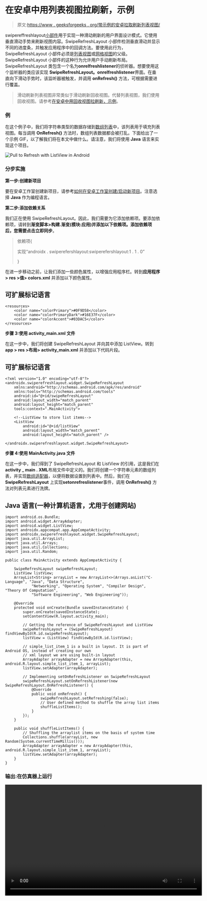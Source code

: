 # 在安卓中用列表视图拉刷新，示例

> 原文:[https://www . geeksforgeeks . org/带示例的安卓拉取刷新列表视图/](https://www.geeksforgeeks.org/pull-to-refresh-with-listview-in-android-with-example/)

swipereffreshlayout[小部件](https://www.geeksforgeeks.org/components-android-application/)用于实现一种滑动刷新的用户界面设计模式。它使用垂直滑动手势来刷新视图内容。SwipeRefreshLayout 小部件检测垂直滑动并显示不同的进度条，并触发应用程序中的回调方法。要使用此行为，SwipeRefreshLayout 小部件必须是[列表视图](https://www.geeksforgeeks.org/android-listview-in-java-with-example/)或[网格视图](https://www.geeksforgeeks.org/gridview-using-baseadapter-in-android-with-example/)的父级。SwipeRefreshLayout 小部件的这种行为允许用户手动刷新布局。SwipeRefreshLayout 类包含一个名为**onrelfreshlistener**的侦听器。想要使用这个监听器的类应该实现 **SwipeRefreshLayout。onrelfreshlistener**界面。在垂直向下滑动手势时，该监听器被触发，并调用 **onRefresh()** 方法，可根据需要进行覆盖。

> 滑动刷新列表视图非常类似于滑动刷新回收视图。代替列表视图，我们使用回收视图。请参考[在安卓中用回收视图拉刷新，示例](https://www.geeksforgeeks.org/pull-to-refresh-with-recyclerview-in-android-with-example/)。

### **例**

在这个例子中，我们将字符串类型的数据存储到[数组列表](https://www.geeksforgeeks.org/arraylist-in-java/)中，该列表用于填充列表视图。每当调用 **OnRefresh()** 方法时，数组列表数据都会被打乱。下面给出了一个示例 GIF，以了解我们将在本文中做什么。请注意，我们将使用 **Java** 语言来实现这个项目。

![Pull to Refresh with ListView in Android](img/b2d70c502f01942341372f287aaa9806.png)

### **分步实施**

**第一步:创建新项目**

要在安卓工作室创建新项目，请参考[如何在安卓工作室创建/启动新项目](https://www.geeksforgeeks.org/android-how-to-create-start-a-new-project-in-android-studio/)。注意选择 **Java** 作为编程语言。

**第二步:添加依赖关系**

我们正在使用 SwipeRefreshLayout。因此，我们需要为它添加依赖项。要添加依赖项，请转到**渐变脚本>构建.渐变(模块:应用)**并添加以下依赖项。添加依赖项后，您需要点击**立即同步**。

> 依赖项{
> 
> 实现“androidx . swiperefershlayout:swiperefershlayout:1 . 1 . 0”
> 
> }

在进一步移动之前，让我们添加一些颜色属性，以增强应用程序栏。转到**应用程序> res >值> colors.xml** 并添加以下颜色属性。

## 可扩展标记语言

```
<resources> 
    <color name="colorPrimary">#0F9D58</color> 
    <color name="colorPrimaryDark">#16E37F</color> 
    <color name="colorAccent">#03DAC5</color> 
</resources> 
```

**步骤 3:使用 activity_main.xml 文件**

在这一步中，我们将创建 SwipeRefreshLayout 并向其中添加 ListView。转到 **app > res >布局> activity_main.xml** 并添加以下代码片段。

## 可扩展标记语言

```
<?xml version="1.0" encoding="utf-8"?>
<androidx.swiperefreshlayout.widget.SwipeRefreshLayout 
    xmlns:android="http://schemas.android.com/apk/res/android"
    xmlns:tools="http://schemas.android.com/tools"
    android:id="@+id/swipeRefreshLayout"
    android:layout_width="match_parent"
    android:layout_height="match_parent"
    tools:context=".MainActivity">

    <!--ListView to store list items-->
    <ListView
        android:id="@+id/listView"
        android:layout_width="match_parent"
        android:layout_height="match_parent" />

</androidx.swiperefreshlayout.widget.SwipeRefreshLayout>
```

**步骤 4:使用 MainActivity.java 文件**

在这一步中，我们得到了 SwipeRefreshLayout 和 ListView 的引用，这是我们在**activity _ main . XML**布局文件中定义的。我们将创建一个字符串元素的数组列表，并实现[数组适配器](https://www.geeksforgeeks.org/arrayadapter-in-android-with-example/)，以便将数据设置到列表中。然后，我们在 **SwipeRefreshLayout** 上实现**setonrefreslistener**事件，调用 **OnRefresh()** 方法对列表元素进行洗牌。

## Java 语言(一种计算机语言，尤用于创建网站)

```
import android.os.Bundle;
import android.widget.ArrayAdapter;
import android.widget.ListView;
import androidx.appcompat.app.AppCompatActivity;
import androidx.swiperefreshlayout.widget.SwipeRefreshLayout;
import java.util.ArrayList;
import java.util.Arrays;
import java.util.Collections;
import java.util.Random;

public class MainActivity extends AppCompatActivity {

    SwipeRefreshLayout swipeRefreshLayout;
    ListView listView;
    ArrayList<String> arrayList = new ArrayList<>(Arrays.asList("C-Language", "Java", "Data Structure",
            "Networking", "Operating System", "Compiler Design", "Theory Of Computation",
            "Software Engineering", "Web Engineering"));

    @Override
    protected void onCreate(Bundle savedInstanceState) {
        super.onCreate(savedInstanceState);
        setContentView(R.layout.activity_main);

        // Getting the reference of SwipeRefreshLayout and ListView
        swipeRefreshLayout = (SwipeRefreshLayout) findViewById(R.id.swipeRefreshLayout);
        listView = (ListView) findViewById(R.id.listView);

        // simple_list_item_1 is a built in layout. It is part of Android OS, instead of creating our own
        // xml layout we are using built-in layout
        ArrayAdapter arrayAdapter = new ArrayAdapter(this, android.R.layout.simple_list_item_1, arrayList);
        listView.setAdapter(arrayAdapter);

        // Implementing setOnRefreshListener on SwipeRefreshLayout
        swipeRefreshLayout.setOnRefreshListener(new SwipeRefreshLayout.OnRefreshListener() {
            @Override
            public void onRefresh() {
                swipeRefreshLayout.setRefreshing(false);
                // User defined method to shuffle the array list items
                shuffleListItems();
            }
        });
    }

    public void shuffleListItems() {
        // Shuffling the arraylist items on the basis of system time
        Collections.shuffle(arrayList, new Random(System.currentTimeMillis()));
        ArrayAdapter arrayAdapter = new ArrayAdapter(this, android.R.layout.simple_list_item_1, arrayList);
        listView.setAdapter(arrayAdapter);
    }
}
```

### **输出:在仿真器上运行**

<video class="wp-video-shortcode" id="video-513630-1" width="640" height="360" preload="metadata" controls=""><source type="video/mp4" src="https://media.geeksforgeeks.org/wp-content/uploads/20201115111138/Pull-to-Refresh-with-ListView.mp4?_=1">[https://media.geeksforgeeks.org/wp-content/uploads/20201115111138/Pull-to-Refresh-with-ListView.mp4](https://media.geeksforgeeks.org/wp-content/uploads/20201115111138/Pull-to-Refresh-with-ListView.mp4)</video>